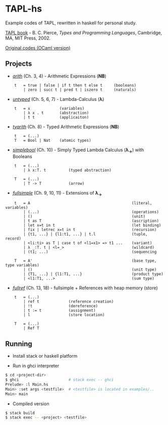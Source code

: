 
# TAPL-hs
Example codes of TAPL, rewritten in haskell for personal study.

[TAPL book](http://www.cis.upenn.edu/~bcpierce/tapl/main.html) \- B. C. Pierce, *Types and Programming Languages*, Cambridge, MA, MIT Press, 2002. 

[Original codes (OCaml version)](http://www.cis.upenn.edu/~bcpierce/tapl/checkers/)


## Projects

* *[arith](arith)* (Ch. 3, 4) - Arithmetic Expressions (**NB**)  

```
    t   = true | false | if t then t else t     (booleans)
        | zero | succ t | pred t | iszero t     (naturals)
```
* *[untyped](untyped)* (Ch. 5, 6, 7) - Lambda-Calculus (**λ**)   
```
    t   = x             (variables) 
        | λ x . t       (abstraction) 
        | t t           (applicaiton)
```
* *[tyarith](tyarith)* (Ch. 8) - Typed Arithmetic Expressions (**NB**) 
```
    t   = (...)         
    T   = Bool | Nat    (atomic types)
```
* *[simplebool](simplebool)* (Ch. 10) - Simply Typed Lambda Calculus (**λ<sub>→</sub>**) with Booleans     
```
    t   = (...)        
        | λ x:T. t          (typed abstraction)

    T   = (...)         
        | T -> T            (arrow)
```
* *[fullsimple](fullsimple)* (Ch. 9, 10, 11) - Extensions of **λ<sub>→</sub>**  
```
    t   = A                                             (literal, variables)
        | (...)                                         (operations)
        | ()                                            (unit)
        | t as T                                        (ascription)
        | let x=t in t                                  (let binding)
        | fix | letrec x=t in t                         (recursion)
        | {t1, ...} | {l1:t1, ...} | t.l                (tuple, record) 
        | <li:ti> as T | case t of <l1=x1> => t1 ...    (variant)
        | λ _:T. t | <l=_>                              (wildcard)
        | (t1; ...)                                     (sequencing

    T   = A'                                            (base type, type variables)
        | ()                                            (unit type)
        | {T1, ...} | {l1:T1, ...}                      (product type)
        | <l1:T1, ...>                                  (sum type)
``` 
* *[fullref](fullref)* (Ch. 13, 18) - fullsimple + References with heap memory (store)
```
    t   = (...)
        | ref t             (reference creation)
        | !t                (dereference)
        | t := t            (assignment)
        | l                 (store location)

    T   = (...)
        | Ref T 
```

## Running 
* Install stack or haskell platform 

* Run in ghci interpreter
```bash
$ cd <project-dir>
$ ghci                      # stack exec -- ghci 
Prelude> :l Main.hs
Main> :set args <testfile>  # <testfile> is located in examples/..
Main> main 
```

* Compiled version
```bash
$ stack build 
$ stack exec -- <project> <testfile>
```
